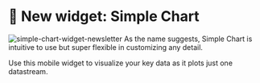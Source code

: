 # 🎉 New widget: Simple Chart

![simple-chart-widget-newsletter](https://user-images.githubusercontent.com/97158411/174841219-297a1b7e-408e-4d12-93ef-4da7130dfff3.png)
As the name suggests, Simple Chart is intuitive to use but super flexible in customizing any detail.

Use this mobile widget to visualize your key data as it plots just one datastream.
